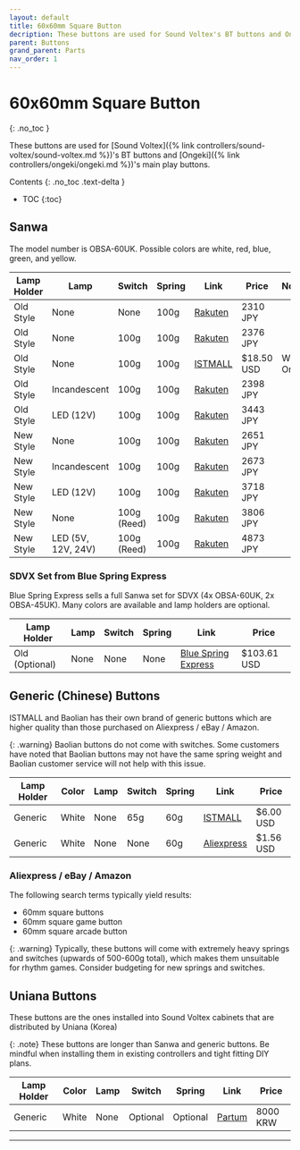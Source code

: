 ```yaml
---
layout: default
title: 60x60mm Square Button
decription: These buttons are used for Sound Voltex's BT buttons and Ongeki's main play buttons.
parent: Buttons
grand_parent: Parts
nav_order: 1
---
```


# 60x60mm Square Button
{: .no_toc }

These buttons are used for [Sound Voltex]({% link controllers/sound-voltex/sound-voltex.md %})'s BT buttons and [Ongeki]({% link controllers/ongeki/ongeki.md %})'s main play buttons.

Contents
{: .no_toc .text-delta }

- TOC
{:toc}

## Sanwa

The model number is OBSA-60UK. Possible colors are white, red, blue, green, and yellow.

| **Lamp Holder** | **Lamp**           | **Switch**  | **Spring** | **Link**      | **Price**  | **Notes**  |
|-----------------|--------------------|-------------|------------|---------------|------------|------------|
| Old Style       | None               | None        | 100g       | [Rakuten][R1] | 2310 JPY   |            |
| Old Style       | None               | 100g        | 100g       | [Rakuten][R2] | 2376 JPY   |            |
| Old Style       | None               | 100g        | 100g       | [ISTMALL][I1] | $18.50 USD | White Only |
| Old Style       | Incandescent       | 100g        | 100g       | [Rakuten][R3] | 2398 JPY   |            |
| Old Style       | LED (12V)          | 100g        | 100g       | [Rakuten][R4] | 3443 JPY   |            |
| New Style       | None               | 100g        | 100g       | [Rakuten][R5] | 2651 JPY   |            |
| New Style       | Incandescent       | 100g        | 100g       | [Rakuten][R6] | 2673 JPY   |            |
| New Style       | LED (12V)          | 100g        | 100g       | [Rakuten][R7] | 3718 JPY   |            |
| New Style       | None               | 100g (Reed) | 100g       | [Rakuten][R8] | 3806 JPY   |            |
| New Style       | LED (5V, 12V, 24V) | 100g (Reed) | 100g       | [Rakuten][R9] | 4873 JPY   |            |

### SDVX Set from Blue Spring Express

Blue Spring Express sells a full Sanwa set for SDVX (4x OBSA-60UK, 2x OBSA-45UK). Many colors are available and lamp holders are optional.

| **Lamp Holder** | **Lamp** | **Switch**  | **Spring** | **Link**                   | **Price**   |
|-----------------|----------|-------------|------------|----------------------------|-------------|
| Old (Optional)  | None     | None        | None       | [Blue Spring Express][B1]  | $103.61 USD |

## Generic (Chinese) Buttons

ISTMALL and Baolian has their own brand of generic buttons which are higher quality than those purchased on Aliexpress / eBay / Amazon.

{: .warning} Baolian buttons do not come with switches. Some customers have noted that Baolian buttons may not have the same spring weight and Baolian customer service will not help with this issue.

| **Lamp Holder** | **Color** | **Lamp** | **Switch**  | **Spring** | **Link**         | **Price**  |
|-----------------|-----------|----------|-------------|------------|------------------|------------|
| Generic         | White     | None     | 65g         | 60g       | [ISTMALL][I2]    | $6.00 USD  |
| Generic         | White     | None     | None        | 60g       | [Aliexpress][A1] | $1.56 USD  |

### Aliexpress / eBay / Amazon

The following search terms typically yield results:

* 60mm square buttons
* 60mm square game button
* 60mm square arcade button

{: .warning}
Typically, these buttons will come with extremely heavy springs and switches (upwards of 500-600g total), which makes them unsuitable for rhythm games. Consider budgeting for new springs and switches.

## Uniana Buttons

These buttons are the ones installed into Sound Voltex cabinets that are distributed by Uniana (Korea)

{: .note}
These buttons are longer than Sanwa and generic buttons. Be mindful when installing them in existing controllers and tight fitting DIY plans.

| **Lamp Holder** | **Color** | **Lamp** | **Switch**  | **Spring** | **Link**      | **Price** |
|-----------------|-----------|----------|-------------|------------|---------------|-----------|
| Generic         | White     | None     | Optional    | Optional   | [Partum][P1]  | 8000 KRW  |

----

[R1]: https://item.rakuten.co.jp/sanwadenshi/ilumb_5002/
[R2]: https://item.rakuten.co.jp/sanwadenshi/ilumb_080/
[R3]: https://item.rakuten.co.jp/sanwadenshi/ilumb_079/
[R4]: https://item.rakuten.co.jp/sanwadenshi/ilumb_078/
[R5]: https://item.rakuten.co.jp/sanwadenshi/ilumb_075/
[R6]: https://item.rakuten.co.jp/sanwadenshi/ilumb_074/
[R7]: https://item.rakuten.co.jp/sanwadenshi/ilumb_073/
[R8]: https://item.rakuten.co.jp/sanwadenshi/ilumb_077/
[R9]: https://item.rakuten.co.jp/sanwadenshi/ilumb_076/
[I1]: https://www.us.istmall.co.kr/Product/Detail/view/pid/48/cid/161
[I2]: https://www.us.istmall.co.kr/Product/Detail/view/pid/67/cid/161
[B1]: https://bluespringexpress.net/en-us/products/sdvx-sanwa-set?variant=43065169019130
[P1]: https://smartstore.naver.com/partum/products/5882277767
[A1]: https://www.aliexpress.us/item/3256805956615821.html
